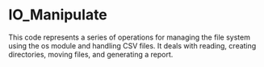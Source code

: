 # IO_Manipulate
This code represents a series of operations for managing the file system using the os module and handling CSV files. It deals with reading, creating directories, moving files, and generating a report.
